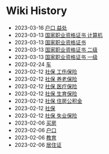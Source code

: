# Wiki History

- 2023-03-16        [户口 益处](/0019_户口_益处)
- 2023-03-13        [国家职业资格证书 计算机](/0018_国家职业资格证书_计算机)
- 2023-03-13        [国家职业资格证书](/0015_国家职业资格证书)
- 2023-03-13        [国家职业资格证书 二级](/0017_国家职业资格证书_二级)
- 2023-03-13        [国家职业资格证书 一级](/0016_国家职业资格证书_一级)
- 2023-02-24        [车](/0014_车)
- 2023-02-12        [社保 工伤保险](/0012_社保_工伤保险)
- 2023-02-12        [社保 养老保险](/0008_社保_养老保险)
- 2023-02-12        [社保 医疗保险](/0009_社保_医疗保险)
- 2023-02-12        [社保 生育保险](/0010_社保_生育保险)
- 2023-02-12        [社保 住房公积金](/0013_社保_住房公积金)
- 2023-02-12        [社保](/0007_社保)
- 2023-02-12        [社保 失业保险](/0011_社保_失业保险)
- 2023-02-06        [买房](/0005_买房)
- 2023-02-06        [户口](/0004_户口)
- 2023-02-06        [教育](/0006_教育)
- 2023-02-06        [居住证](/0003_居住证)
